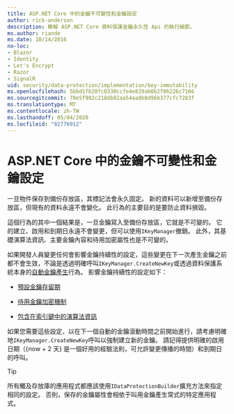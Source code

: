 ```yaml
---
title: ASP.NET Core 中的金鑰不可變性和金鑰設定
author: rick-anderson
description: 瞭解 ASP.NET Core 資料保護金鑰永久性 Api 的執行細節。
ms.author: riande
ms.date: 10/14/2016
no-loc:
- Blazor
- Identity
- Let's Encrypt
- Razor
- SignalR
uid: security/data-protection/implementation/key-immutability
ms.openlocfilehash: 5bbd1fb28fc0330ccfe4e829ab0b2f86226c7166
ms.sourcegitcommit: 70e5f982c218db82aa54aa8b8d96b377cfc7283f
ms.translationtype: MT
ms.contentlocale: zh-TW
ms.lasthandoff: 05/04/2020
ms.locfileid: "82776912"
---
```

# <a name="key-immutability-and-key-settings-in-aspnet-core"></a>ASP.NET Core 中的金鑰不可變性和金鑰設定

一旦物件保存到備份存放區，其標記法會永久固定。 新的資料可以新增至備份存放區，但現有的資料永遠不會變化。 此行為的主要目的是要防止資料損毀。

這個行為的其中一個結果是，一旦金鑰寫入至備份存放區，它就是不可變的。 它的建立、啟用和到期日永遠不會變更，但可以使用`IKeyManager`撤銷。 此外，其基礎演算法資訊、主要金鑰內容和待用加密屬性也是不可變的。

如果開發人員變更任何會影響金鑰持續性的設定，這些變更在下一次產生金鑰之前都不會生效，不論是透過明確呼叫`IKeyManager.CreateNewKey`或透過資料保護系統本身的[自動金鑰產生](xref:security/data-protection/implementation/key-management#data-protection-implementation-key-management)行為。 影響金鑰持續性的設定如下：

* [預設金鑰存留期](xref:security/data-protection/implementation/key-management#data-protection-implementation-key-management)

* [待用金鑰加密機制](xref:security/data-protection/implementation/key-encryption-at-rest)

* [包含在索引鍵中的演算法資訊](xref:security/data-protection/configuration/overview#changing-algorithms-with-usecryptographicalgorithms)

如果您需要這些設定，以在下一個自動的金鑰滾動時間之前開始進行，請考慮明確地`IKeyManager.CreateNewKey`呼叫以強制建立新的金鑰。 請記得提供明確的啟用日期（{now + 2 天} 是一個好用的經驗法則，可允許變更傳播的時間）和到期日的呼叫。

>[!TIP]
> 所有觸及存放庫的應用程式都應該使用`IDataProtectionBuilder`擴充方法來指定相同的設定。 否則，保存的金鑰屬性會相依于叫用金鑰產生常式的特定應用程式。

